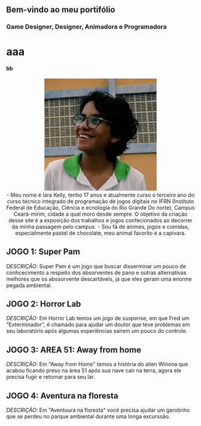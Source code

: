 ## Bem-vindo ao meu portifólio
### Game Designer, Designer, Animadora e Programadora 
# aaa
#### bb
<center>
<img src="eu.jpg" width="300" heigth="300">
</center>

<center>
- Meu nome é Iara Kelly, tenho 17 anos e atualmente curso o terceiro ano do curso técnico integrado de programação de jogos digitais no IFRN (Instituto Federal de Educação, Ciência e ecnologia do Rio Grande Do norte), Campus Ceará-mirim, cidade a qual moro desde sempre. O objetivo da criação desse site é a exposição dos trabalhos e jogos confecionados ao decorrer da minha passagem pelo campus.
- Sou fã de animes, jogos e comidas, especialmente pastel de chocolate, meu animal favorito é a capivara.
</center>

## JOGO 1: Super Pam
*DESCRIÇÃO:* Super Pam é um jogo que buscar disserminar um pouco de conhcecimento a respeito dos absorventes de pano e outras alternativas melhores que os abssorvente descartáveis, já que eles geram uma enorme pegada ambiental.

## JOGO 2: Horror Lab
*DESCRIÇÃO:* Em Horror Lab temos um jogo de suspense, em que Fred um "Exterminador", é chamado para ajudar um doutor que teve problemas em seu laboratório após algumas experiências sairem um pouco do controle.

## JOGO 3: AREA 51: Away from home
*DESCRIÇÃO:* Em "Away from Home" temos a história do alien Winona que acabou ficando preso na área 51 após sua nave cair na terra, agora ele precisa fugir e retornar para seu lar.

## JOGO 4: Aventura na floresta
*DESCRIÇÃO:* Em "Aventuura na floresta" você precisa ajudar um garotinho que se perdeu no parque ambiental durante uma longa excurssão.
